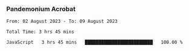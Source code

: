 ### Pandemonium Acrobat 

<!--START_SECTION:waka-->

```all_time
From: 02 August 2023 - To: 09 August 2023

Total Time: 3 hrs 45 mins

JavaScript   3 hrs 45 mins   █████████████████████████   100.00 %
```

<!--END_SECTION:waka-->

